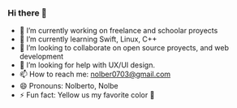 ### Hi there 👋

<!--
**NolbertoCastro/NolbertoCastro** is a ✨ _special_ ✨ repository because its `README.md` (this file) appears on your GitHub profile.

Here are some ideas to get you started:
-->
- 🔭 I’m currently working on freelance and schoolar proyects
- 🌱 I’m currently learning Swift, Linux, C++
- 👯 I’m looking to collaborate on open source proyects, and web development
- 🤔 I’m looking for help with UX/UI design.
- 📫 How to reach me: nolber0703@gmail.com
- 😄 Pronouns: Nolberto, Nolbe
- ⚡ Fun fact: Yellow us my favorite color 💛 
